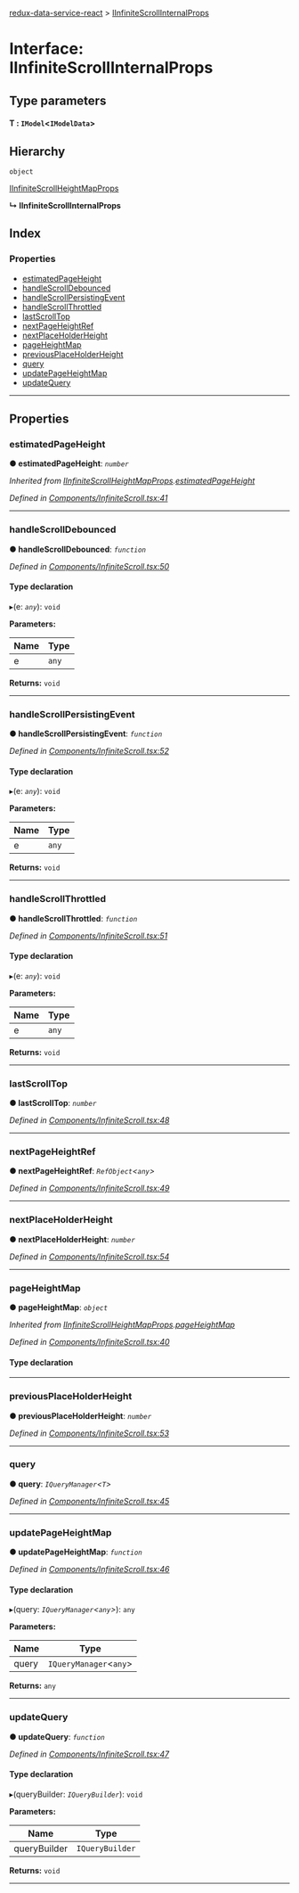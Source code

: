 [redux-data-service-react](../README.md) > [IInfiniteScrollInternalProps](../interfaces/iinfinitescrollinternalprops.md)

# Interface: IInfiniteScrollInternalProps

## Type parameters
#### T :  `IModel`<`IModelData`>
## Hierarchy

 `object`

 [IInfiniteScrollHeightMapProps](iinfinitescrollheightmapprops.md)

**↳ IInfiniteScrollInternalProps**

## Index

### Properties

* [estimatedPageHeight](iinfinitescrollinternalprops.md#estimatedpageheight)
* [handleScrollDebounced](iinfinitescrollinternalprops.md#handlescrolldebounced)
* [handleScrollPersistingEvent](iinfinitescrollinternalprops.md#handlescrollpersistingevent)
* [handleScrollThrottled](iinfinitescrollinternalprops.md#handlescrollthrottled)
* [lastScrollTop](iinfinitescrollinternalprops.md#lastscrolltop)
* [nextPageHeightRef](iinfinitescrollinternalprops.md#nextpageheightref)
* [nextPlaceHolderHeight](iinfinitescrollinternalprops.md#nextplaceholderheight)
* [pageHeightMap](iinfinitescrollinternalprops.md#pageheightmap)
* [previousPlaceHolderHeight](iinfinitescrollinternalprops.md#previousplaceholderheight)
* [query](iinfinitescrollinternalprops.md#query)
* [updatePageHeightMap](iinfinitescrollinternalprops.md#updatepageheightmap)
* [updateQuery](iinfinitescrollinternalprops.md#updatequery)

---

## Properties

<a id="estimatedpageheight"></a>

###  estimatedPageHeight

**● estimatedPageHeight**: *`number`*

*Inherited from [IInfiniteScrollHeightMapProps](iinfinitescrollheightmapprops.md).[estimatedPageHeight](iinfinitescrollheightmapprops.md#estimatedpageheight)*

*Defined in [Components/InfiniteScroll.tsx:41](https://github.com/Rediker-Software/redux-data-service-react/blob/bc21036/src/Components/InfiniteScroll.tsx#L41)*

___
<a id="handlescrolldebounced"></a>

###  handleScrollDebounced

**● handleScrollDebounced**: *`function`*

*Defined in [Components/InfiniteScroll.tsx:50](https://github.com/Rediker-Software/redux-data-service-react/blob/bc21036/src/Components/InfiniteScroll.tsx#L50)*

#### Type declaration
▸(e: *`any`*): `void`

**Parameters:**

| Name | Type |
| ------ | ------ |
| e | `any` |

**Returns:** `void`

___
<a id="handlescrollpersistingevent"></a>

###  handleScrollPersistingEvent

**● handleScrollPersistingEvent**: *`function`*

*Defined in [Components/InfiniteScroll.tsx:52](https://github.com/Rediker-Software/redux-data-service-react/blob/bc21036/src/Components/InfiniteScroll.tsx#L52)*

#### Type declaration
▸(e: *`any`*): `void`

**Parameters:**

| Name | Type |
| ------ | ------ |
| e | `any` |

**Returns:** `void`

___
<a id="handlescrollthrottled"></a>

###  handleScrollThrottled

**● handleScrollThrottled**: *`function`*

*Defined in [Components/InfiniteScroll.tsx:51](https://github.com/Rediker-Software/redux-data-service-react/blob/bc21036/src/Components/InfiniteScroll.tsx#L51)*

#### Type declaration
▸(e: *`any`*): `void`

**Parameters:**

| Name | Type |
| ------ | ------ |
| e | `any` |

**Returns:** `void`

___
<a id="lastscrolltop"></a>

###  lastScrollTop

**● lastScrollTop**: *`number`*

*Defined in [Components/InfiniteScroll.tsx:48](https://github.com/Rediker-Software/redux-data-service-react/blob/bc21036/src/Components/InfiniteScroll.tsx#L48)*

___
<a id="nextpageheightref"></a>

###  nextPageHeightRef

**● nextPageHeightRef**: *`RefObject`<`any`>*

*Defined in [Components/InfiniteScroll.tsx:49](https://github.com/Rediker-Software/redux-data-service-react/blob/bc21036/src/Components/InfiniteScroll.tsx#L49)*

___
<a id="nextplaceholderheight"></a>

###  nextPlaceHolderHeight

**● nextPlaceHolderHeight**: *`number`*

*Defined in [Components/InfiniteScroll.tsx:54](https://github.com/Rediker-Software/redux-data-service-react/blob/bc21036/src/Components/InfiniteScroll.tsx#L54)*

___
<a id="pageheightmap"></a>

###  pageHeightMap

**● pageHeightMap**: *`object`*

*Inherited from [IInfiniteScrollHeightMapProps](iinfinitescrollheightmapprops.md).[pageHeightMap](iinfinitescrollheightmapprops.md#pageheightmap)*

*Defined in [Components/InfiniteScroll.tsx:40](https://github.com/Rediker-Software/redux-data-service-react/blob/bc21036/src/Components/InfiniteScroll.tsx#L40)*

#### Type declaration

[key: `string`]: `number`

___
<a id="previousplaceholderheight"></a>

###  previousPlaceHolderHeight

**● previousPlaceHolderHeight**: *`number`*

*Defined in [Components/InfiniteScroll.tsx:53](https://github.com/Rediker-Software/redux-data-service-react/blob/bc21036/src/Components/InfiniteScroll.tsx#L53)*

___
<a id="query"></a>

###  query

**● query**: *`IQueryManager`<`T`>*

*Defined in [Components/InfiniteScroll.tsx:45](https://github.com/Rediker-Software/redux-data-service-react/blob/bc21036/src/Components/InfiniteScroll.tsx#L45)*

___
<a id="updatepageheightmap"></a>

###  updatePageHeightMap

**● updatePageHeightMap**: *`function`*

*Defined in [Components/InfiniteScroll.tsx:46](https://github.com/Rediker-Software/redux-data-service-react/blob/bc21036/src/Components/InfiniteScroll.tsx#L46)*

#### Type declaration
▸(query: *`IQueryManager`<`any`>*): `any`

**Parameters:**

| Name | Type |
| ------ | ------ |
| query | `IQueryManager`<`any`> |

**Returns:** `any`

___
<a id="updatequery"></a>

###  updateQuery

**● updateQuery**: *`function`*

*Defined in [Components/InfiniteScroll.tsx:47](https://github.com/Rediker-Software/redux-data-service-react/blob/bc21036/src/Components/InfiniteScroll.tsx#L47)*

#### Type declaration
▸(queryBuilder: *`IQueryBuilder`*): `void`

**Parameters:**

| Name | Type |
| ------ | ------ |
| queryBuilder | `IQueryBuilder` |

**Returns:** `void`

___

